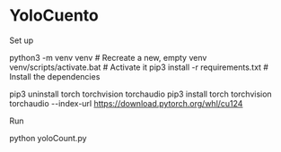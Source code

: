 # YoloCuento

Set up

python3 -m venv venv # Recreate a new, empty venv
venv/scripts/activate.bat # Activate it
pip3 install -r requirements.txt # Install the dependencies

pip3 uninstall torch torchvision torchaudio
pip3 install torch torchvision torchaudio --index-url https://download.pytorch.org/whl/cu124



Run

python yoloCount.py
